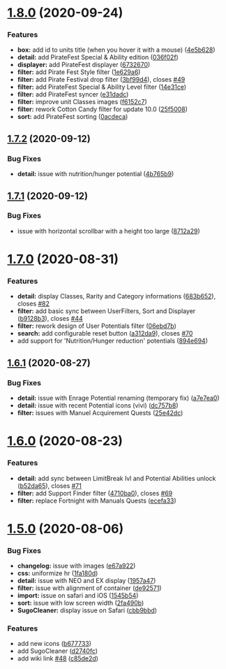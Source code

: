 # [1.8.0](https://github.com/Nagarian/optc-box-manager/compare/v1.7.2...v1.8.0) (2020-09-24)


### Features

* **box:** add id to units title (when you hover it with a mouse) ([4e5b628](https://github.com/Nagarian/optc-box-manager/commit/4e5b628c0e05c7b76e1efc2e5e9d8a6ff09d8022))
* **detail:** add PirateFest Special & Ability edition ([036f02f](https://github.com/Nagarian/optc-box-manager/commit/036f02f8aad34069a423c0697596aa60c45c574c))
* **displayer:** add PirateFest displayer ([6732670](https://github.com/Nagarian/optc-box-manager/commit/6732670272309f9c80ce6f090178f930d9d7a2eb))
* **filter:** add Pirate Fest Style filter ([1e629a6](https://github.com/Nagarian/optc-box-manager/commit/1e629a64434a2f34ac5dc7670f22575aca17074f))
* **filter:** add Pirate Festival drop filter ([3bf99d4](https://github.com/Nagarian/optc-box-manager/commit/3bf99d4cb77cf7f552357720b5a2d05be9107747)), closes [#49](https://github.com/Nagarian/optc-box-manager/issues/49)
* **filter:** add PirateFest Special & Ability Level filter ([14e31ce](https://github.com/Nagarian/optc-box-manager/commit/14e31ce467b778a9fc99bc84b126d1fd828bac29))
* **filter:** add PirateFest syncer ([e31dadc](https://github.com/Nagarian/optc-box-manager/commit/e31dadce482f4ba9b1ccda7da2ffd7aa6c0fd725))
* **filter:** improve unit Classes images ([f6152c7](https://github.com/Nagarian/optc-box-manager/commit/f6152c7c039fb10ce6e41321579e3fce748c7243))
* **filter:** rework Cotton Candy filter for update 10.0 ([25f5008](https://github.com/Nagarian/optc-box-manager/commit/25f500822a8936aaff383563eff5445851668749))
* **sort:** add PirateFest sorting ([0acdeca](https://github.com/Nagarian/optc-box-manager/commit/0acdeca09b5e701b9cc73f542415a0dc3d2712f9))



## [1.7.2](https://github.com/Nagarian/optc-box-manager/compare/v1.7.1...v1.7.2) (2020-09-12)


### Bug Fixes

* **detail:** issue with nutrition/hunger potential ([4b765b9](https://github.com/Nagarian/optc-box-manager/commit/4b765b9b90b59e6f5e20fa29ed808d1ac6797bdc))



## [1.7.1](https://github.com/Nagarian/optc-box-manager/compare/v1.7.0...v1.7.1) (2020-09-12)


### Bug Fixes

* issue with horizontal scrollbar with a height too large ([8712a29](https://github.com/Nagarian/optc-box-manager/commit/8712a296222af9ba23884276732323040bf73904))



# [1.7.0](https://github.com/Nagarian/optc-box-manager/compare/v1.6.1...v1.7.0) (2020-08-31)


### Features

* **detail:** display Classes, Rarity and Category informations ([683b652](https://github.com/Nagarian/optc-box-manager/commit/683b65268782d2b8dc51297d175c45eeee448337)), closes [#82](https://github.com/Nagarian/optc-box-manager/issues/82)
* **filter:** add basic sync between UserFilters, Sort and Displayer ([b9128b3](https://github.com/Nagarian/optc-box-manager/commit/b9128b3b5f6236e8887d2b9eaf4a054df4eb2e9a)), closes [#44](https://github.com/Nagarian/optc-box-manager/issues/44)
* **filter:** rework design of User Potentials filter ([06ebd7b](https://github.com/Nagarian/optc-box-manager/commit/06ebd7bff82df3d0bfea097e9853e9045cefce95))
* **search:** add configurable reset button ([a312da9](https://github.com/Nagarian/optc-box-manager/commit/a312da928c3b144ac51aa0070ea598701571c363)), closes [#70](https://github.com/Nagarian/optc-box-manager/issues/70)
* add support for 'Nutrition/Hunger reduction' potentials ([894e694](https://github.com/Nagarian/optc-box-manager/commit/894e69422cd0e89956fbbc0102cde724cdd4d79c))



## [1.6.1](https://github.com/Nagarian/optc-box-manager/compare/v1.6.0...v1.6.1) (2020-08-27)


### Bug Fixes

* **detail:** issue with Enrage Potential renaming (temporary fix) ([a7e7ea0](https://github.com/Nagarian/optc-box-manager/commit/a7e7ea0c3d30202601ca5d51b8d5c846ab74f337))
* **detail:** issue with recent Potential icons (vivi) ([dc757b8](https://github.com/Nagarian/optc-box-manager/commit/dc757b81be8783ea3fcb615ee10d90c73e4ba431))
* **filter:** issues with Manuel Acquirement Quests ([25e42dc](https://github.com/Nagarian/optc-box-manager/commit/25e42dcd468bf771d1855c0fc3f49bce4debc76d))



# [1.6.0](https://github.com/Nagarian/optc-box-manager/compare/v1.5.0...v1.6.0) (2020-08-23)


### Features

* **detail:** add sync between LimitBreak lvl and Potential Abilities unlock ([b52da65](https://github.com/Nagarian/optc-box-manager/commit/b52da652e08aa373327b480129bb825e0a2bb6f1)), closes [#71](https://github.com/Nagarian/optc-box-manager/issues/71)
* **filter:** add Support Finder filter ([4710ba0](https://github.com/Nagarian/optc-box-manager/commit/4710ba07072531d257fe79670a365b0ed3e76347)), closes [#69](https://github.com/Nagarian/optc-box-manager/issues/69)
* **filter:** replace Fortnight with Manuals Quests ([ecefa33](https://github.com/Nagarian/optc-box-manager/commit/ecefa3355f7e36fdad680e534728c996af0b0ff4))



# [1.5.0](https://github.com/Nagarian/optc-box-manager/compare/v1.4.0...v1.5.0) (2020-08-06)


### Bug Fixes

* **changelog:** issue with images ([e67a922](https://github.com/Nagarian/optc-box-manager/commit/e67a9229bcb6575a430cdcdaa4a43595552b2fe4))
* **css:** uniformize hr ([1fa180d](https://github.com/Nagarian/optc-box-manager/commit/1fa180de83241985b164274571d749bce49c5bb0))
* **detail:** issue with NEO and EX display ([1957a47](https://github.com/Nagarian/optc-box-manager/commit/1957a4796330ab98615d30d4ce1525a94cca421b))
* **filter:** issue with alignment of container ([de92571](https://github.com/Nagarian/optc-box-manager/commit/de92571db776d63e14af2de6b7d8b647abbaae0c))
* **import:** issue on safari and iOS ([1545b54](https://github.com/Nagarian/optc-box-manager/commit/1545b54f215301607c413f1770af9f3b80d51449))
* **sort:** issue with low screen width ([2fa490b](https://github.com/Nagarian/optc-box-manager/commit/2fa490b21bb2f5f38402c4bff621a37f0cbc4872))
* **SugoCleaner:** display issue on Safari ([cbb9bbd](https://github.com/Nagarian/optc-box-manager/commit/cbb9bbda3ea8f24f468b4e99c37e5ded79812e03))


### Features

* add new icons ([b677733](https://github.com/Nagarian/optc-box-manager/commit/b677733dbe1c7bdb550b8f239bf8fb5acd406f87))
* add SugoCleaner ([d2740fc](https://github.com/Nagarian/optc-box-manager/commit/d2740fc1364eae27a8d816c038960595f0d853ea))
* add wiki link [#48](https://github.com/Nagarian/optc-box-manager/issues/48) ([c85de2d](https://github.com/Nagarian/optc-box-manager/commit/c85de2d755d61ee51dfa67e985f4db205816a708))



